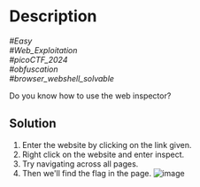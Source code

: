 # Description

_#Easy_<br>
_#Web_Exploitation_<br>
_#picoCTF_2024_<br>
_#obfuscation_<br>
_#browser_webshell_solvable_<br>

Do you know how to use the web inspector?

## Solution

1. Enter the website by clicking on the link given.
2. Right click on the website and enter inspect.
3. Try navigating across all pages.
4. Then we'll find the flag in the page.
   ![image](https://github.com/user-attachments/assets/700b09d2-c31d-413e-b6ca-df35e79b397e)
